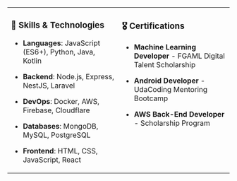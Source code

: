 <table>
  <tr>
    <td valign="top" width="50%">

### 🚀 Skills & Technologies
- **Languages**: JavaScript (ES6+), Python, Java, Kotlin
- **Backend**: Node.js, Express, NestJS, Laravel
- **DevOps**: Docker, AWS, Firebase, Cloudflare
- **Databases**: MongoDB, MySQL, PostgreSQL
- **Frontend**: HTML, CSS, JavaScript, React

    </td>
    <td valign="top" width="50%">

### 🎖 Certifications
- **Machine Learning Developer** - FGAML Digital Talent Scholarship
- **Android Developer** - UdaCoding Mentoring Bootcamp
- **AWS Back-End Developer** - Scholarship Program

    </td>
  </tr>
</table>
